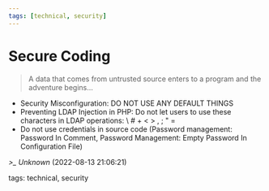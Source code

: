 ```yaml
---
tags: [technical, security]
---
```


# Secure Coding

> A data that comes from untrusted source enters to a program and the adventure begins...

- Security Misconfiguration: DO NOT USE ANY DEFAULT THINGS
- Preventing LDAP Injection in PHP: Do not let users to use these characters in LDAP operations: \ # + < > , ; " =
- Do not use credentials in source code (Password management: Password In Comment, Password Management: Empty Password In Configuration File)

*>_ Unknown* (2022-08-13 21:06:21)

tags: technical, security

